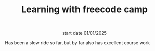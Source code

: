 <h1 align="center">Learning with freecode camp</h1>
<br>
<p align="center">start date 01/01/2025</p>

Has been a slow ride so far, but by far also has excellent course work
